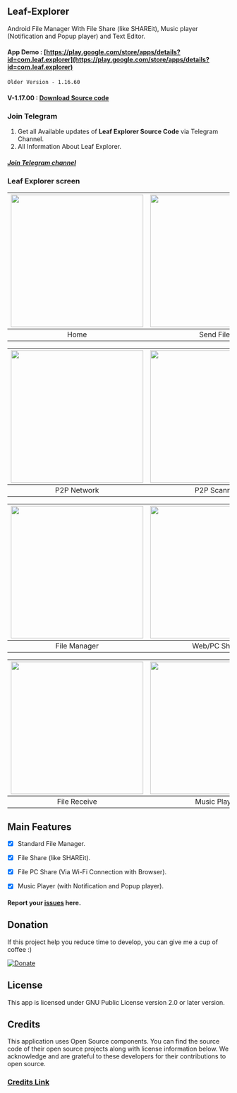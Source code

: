 ## Leaf-Explorer
Android File Manager With File Share (like SHAREit), Music player (Notification and Popup player) and Text Editor.

#### App Demo : [https://play.google.com/store/apps/details?id=com.leaf.explorer](https://play.google.com/store/apps/details?id=com.leaf.explorer)
```
Older Version - 1.16.60
```
#### V-1.17.00 : [Download Source code](https://github.com/Shiv-Shambhu/Leaf-Explorer/tree/main/Version)

### Join Telegram
1. Get all Available updates of **Leaf Explorer Source Code** via Telegram Channel.
2. All Information About Leaf Explorer.
##### [Join Telegram channel](https://t.me/Shiv_Shambhu_Github)</br>


### Leaf Explorer screen
| <img src = "https://github.com/Shiv-Shambhu/Leaf-Explorer/blob/main/Image/home_page.jpg" width = "300"/> | <img src = "https://github.com/Shiv-Shambhu/Leaf-Explorer/blob/main/Image/file_share.jpg" width = "300"/> |
|:---:|:---:|
| Home | Send Files |

| <img src = "https://github.com/Shiv-Shambhu/Leaf-Explorer/blob/main/Image/receive.jpg" width = "300"/> | <img src = "https://github.com/Shiv-Shambhu/Leaf-Explorer/blob/main/Image/finding_nearby.jpg" width = "300"/>|
|:---:|:---:|
| P2P Network | P2P Scanner |

| <img src = "https://github.com/Shiv-Shambhu/Leaf-Explorer/blob/main/Image/file_manager.jpg" width = "300"/> | <img src = "https://github.com/Shiv-Shambhu/Leaf-Explorer/blob/main/Image/web_pc_share.jpg" width = "300"/> |
|:---:|:---:|
| File Manager | Web/PC Share |

| <img src = "https://github.com/Shiv-Shambhu/Leaf-Explorer/blob/main/Image/file_receive.jpg" width = "300"/> | <img src = "https://github.com/Shiv-Shambhu/Leaf-Explorer/blob/main/Image/music_player.jpg" width = "300"/>|
|:---:|:---:|
| File Receive | Music Player |


## Main Features

- [x] Standard File Manager.
- [x] File Share (like SHAREit).
- [x] File PC Share (Via Wi-Fi Connection with Browser).
- [x] Music Player (with Notification and Popup player).


#### Report your [issues](https://github.com/Shiv-Shambhu/Leaf-Explorer/issues) here.


## Donation
If this project help you reduce time to develop, you can give me a cup of coffee :)

[![Donate](https://www.paypalobjects.com/en_US/i/btn/btn_donateCC_LG.gif)](https://try-tolearn.blogspot.com/2021/07/donate.html?m=1)

## License

This app is licensed under GNU Public License version 2.0 or later version.

## Credits
This application uses Open Source components. You can find the source code of their open source projects along with license information below. We acknowledge and are grateful to these developers for their contributions to open source.
### [Credits Link](https://github.com/Shiv-Shambhu/Leaf-Explorer/blob/main/Project-Credit.md)

